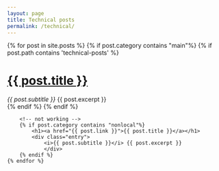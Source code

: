 ```yaml
---
layout: page
title: Technical posts
permalink: /technical/
---
```


<div class="posts">
    {% for post in site.posts %}
        {% if post.category contains "main"%}
            {% if post.path contains 'technical-posts' %}
                <h1><a href="{{ site.baseurl }}{{ post.url }}">{{ post.title }}</a></h1>
                <div class="entry">
                    <i>{{ post.subtitle }}</i> {{ post.excerpt }}
                </div>
            {% endif %}
        {% endif %}

        <!-- not working -->
        {% if post.category contains "nonlocal"%}
            <h1><a href="{{ post.link }}">{{ post.title }}</a></h1>
            <div class="entry">
                <i>{{ post.subtitle }}</i> {{ post.excerpt }}
                </div>
        {% endif %}
    {% endfor %}
<div class="posts">    
